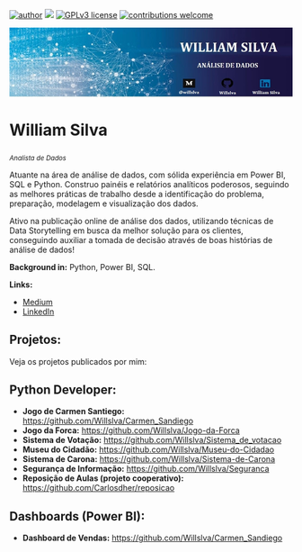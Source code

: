 [![author](https://img.shields.io/badge/author-williamsilva-red.svg)](https://www.linkedin.com/in/william-silva-a4489621a/) [![](https://img.shields.io/badge/python-3.9.7+-blue.svg)](https://www.python.org/downloads/release/python-397/) [![GPLv3 license](https://img.shields.io/badge/License-GPLv3-blue.svg)](http://perso.crans.org/besson/LICENSE.html) [![contributions welcome](https://img.shields.io/badge/contributions-welcome-brightgreen.svg?style=flat)](https://github.com/Willslva/data_science/issues)

<p align="center">
  <img src="banner.jpg" >
</p>

# William Silva
<sub>*Analista de Dados*</sub>

Atuante na área de análise de dados, com sólida experiência em Power BI, SQL e Python. Construo painéis e relatórios analíticos poderosos, seguindo as melhores práticas de trabalho desde a identificação do problema, preparação, modelagem e visualização dos dados.

Ativo na publicação online de análise dos dados, utilizando técnicas de Data Storytelling em busca da melhor solução para os clientes, conseguindo auxiliar a tomada de decisão através de boas histórias de análise de dados!

**Background in:** Python, Power BI, SQL.

**Links:**
* [Medium](https://medium.com/@willslva)
* [LinkedIn](https://www.linkedin.com/in/william-silva-a4489621a/)



## Projetos:
Veja os projetos publicados por mim:

## Python Developer:
* **Jogo de Carmen Santiego:** https://github.com/Willslva/Carmen_Sandiego
* **Jogo da Forca:** https://github.com/Willslva/Jogo-da-Forca
* **Sistema de Votação:** https://github.com/Willslva/Sistema_de_votacao
* **Museu do Cidadão:** https://github.com/Willslva/Museu-do-Cidadao
* **Sistema de Carona:** https://github.com/Willslva/Sistema-de-Carona
* **Segurança de Informação:** https://github.com/Willslva/Seguranca
* **Reposição de Aulas (projeto cooperativo):** https://github.com/Carlosdher/reposicao

## Dashboards (Power BI):
* **Dashboard de Vendas:** https://github.com/Willslva/Carmen_Sandiego
